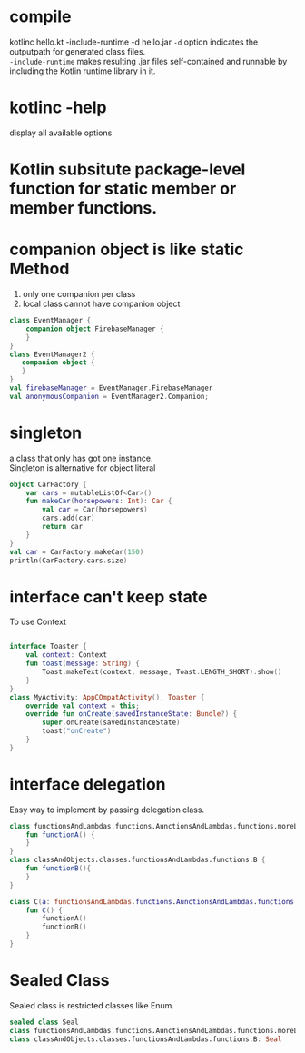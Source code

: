 # compile
kotlinc hello.kt -include-runtime -d hello.jar
`-d` option indicates the outputpath for generated class files.  
`-include-runtime` makes resulting .jar files self-contained  and runnable by including the Kotlin runtime library in it.  
# kotlinc -help
display all available options

# Kotlin subsitute package-level function for static member or member functions.  

# companion object is like static Method
1. only one companion per class
2. local class cannot have companion object
```kotlin
class EventManager {
    companion object FirebaseManager {
    }   
}
class EventManager2 {
   companion object {
   }
}
val firebaseManager = EventManager.FirebaseManager
val anonymousCompanion = EventManager2.Companion;
```

# singleton
a class that only has got one instance.  
Singleton is alternative for object literal  
```kotlin
object CarFactory {
    var cars = mutableListOf<Car>()
    fun makeCar(horsepowers: Int): Car {
        val car = Car(horsepowers)
        cars.add(car)
        return car
    } 
}
val car = CarFactory.makeCar(150)
println(CarFactory.cars.size)
```

# interface can't keep state
To use Context
```kotlin

interface Toaster {
    val context: Context
    fun toast(message: String) {
        Toast.makeText(context, message, Toast.LENGTH_SHORT).show()
    }
}
class MyActivity: AppCOmpatActivity(), Toaster {
    override val context = this;
    override fun onCreate(savedInstanceState: Bundle?) {
        super.onCreate(savedInstanceState)
        toast("onCreate")
    }
}
```
# interface delegation
Easy way to implement by passing delegation class.  
  
```kotlin
class functionsAndLambdas.functions.AunctionsAndLambdas.functions.moreLanguageConstructs.A {
    fun functionA() {
    }   
}
class classAndObjects.classes.functionsAndLambdas.functions.B {
    fun functionB(){
    }
}

class C(a: functionsAndLambdas.functions.AunctionsAndLambdas.functions.moreLanguageConstructs.A, b: classAndObjects.classes.functionsAndLambdas.functions.B): functionsAndLambdas.functions.AunctionsAndLambdas.functions.moreLanguageConstructs.A by a, classAndObjects.classes.functionsAndLambdas.functions.B by b {
    fun C() {
        functionA()
        functionB()
    }
}
```


# Sealed Class 
Sealed class is restricted classes like Enum. 
```kotlin
sealed class Seal
class functionsAndLambdas.functions.AunctionsAndLambdas.functions.moreLanguageConstructs.A: Seal
class classAndObjects.classes.functionsAndLambdas.functions.B: Seal

```